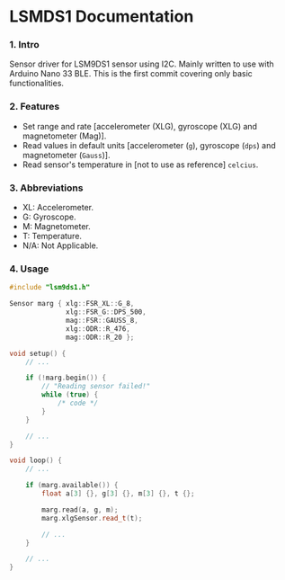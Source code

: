 # LSMDS1 Documentation

### 1. Intro

Sensor driver for LSM9DS1 sensor using I2C.
Mainly written to use with Arduino Nano 33 BLE.
This is the first commit covering only basic functionalities.

### 2. Features

- Set range and rate \[accelerometer (XLG), gyroscope (XLG) and magnetometer (Mag)].
- Read values in default units \[accelerometer (`g`), gyroscope (`dps`) and magnetometer (`Gauss`)].
- Read sensor's temperature in \[not to use as reference] `celcius`.

### 3. Abbreviations

- XL: Accelerometer.
- G: Gyroscope.
- M: Magnetometer.
- T: Temperature.
- N/A: Not Applicable.

### 4. Usage

```c++
#include "lsm9ds1.h"

Sensor marg { xlg::FSR_XL::G_8,
              xlg::FSR_G::DPS_500,
              mag::FSR::GAUSS_8,
              xlg::ODR::R_476,
              mag::ODR::R_20 };

void setup() {
    // ...

    if (!marg.begin()) {
        // "Reading sensor failed!"
        while (true) {
            /* code */
        }
    }

    // ...
}

void loop() {
    // ...

    if (marg.available()) {
        float a[3] {}, g[3] {}, m[3] {}, t {};

        marg.read(a, g, m);
        marg.xlgSensor.read_t(t);

        // ...
    }

    // ...
}
```
